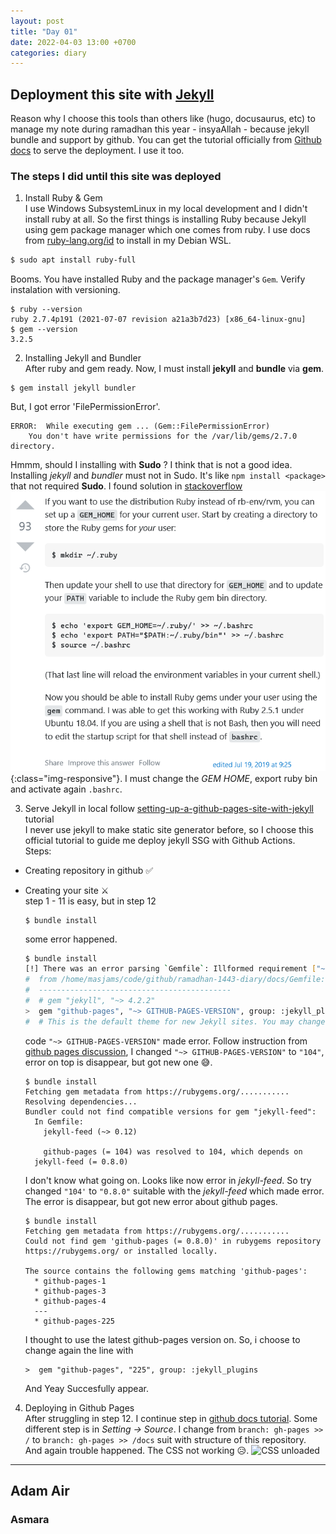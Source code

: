 ```yaml
---
layout: post
title: "Day 01"
date: 2022-04-03 13:00 +0700
categories: diary
---
```


## Deployment this site with [Jekyll](https://jekyllrb.com)
Reason why I choose this tools than others like (hugo, docusaurus, etc) to manage my note during ramadhan this year - insyaAllah - because jekyll bundle and support by github. You can get the tutorial officially from [Github docs](https://docs.github.com/en/pages/setting-up-a-github-pages-site-with-jekyll/creating-a-github-pages-site-with-jekyll) to serve the deployment. I use it too.

### The steps I did until this site was deployed
1. Install Ruby & Gem \
I use Windows SubsystemLinux in my local development and I didn't install ruby at all. So the first things is installing Ruby because Jekyll using gem package manager which one comes from ruby. I use docs from [ruby-lang.org/id](https://www.ruby-lang.org/id/documentation/installation/#apt) to install in my Debian WSL.
```bash
$ sudo apt install ruby-full
```
Booms. You have installed Ruby and the package manager's `Gem`. Verify instalation with versioning.
```
$ ruby --version
ruby 2.7.4p191 (2021-07-07 revision a21a3b7d23) [x86_64-linux-gnu]
$ gem --version
3.2.5
```

2. Installing Jekyll and Bundler \
After ruby and gem ready. Now, I must install __jekyll__ and __bundle__ via **gem**. 
```
$ gem install jekyll bundler
```
But, I got error 'FilePermissionError'.
```
ERROR:  While executing gem ... (Gem::FilePermissionError)
    You don't have write permissions for the /var/lib/gems/2.7.0 directory.
```
Hmmm, should I installing with **Sudo** ? I think that is not a good idea. Installing _jekyll_ and _bundler_ must not in Sudo. It's like `npm install <package>` that not required **Sudo**. I found solution in [stackoverflow](https://stackoverflow.com/questions/37720892/you-dont-have-write-permissions-for-the-var-lib-gems-2-3-0-directory) 
![Stackoverflow](/assets/images/Screenshot%202022-04-04%20at%2001-52-09%20You%20don't%20have%20write%20permissions%20for%20the%20_var_lib_gems_2.3.0%20directory.png){:class="img-responsive"}.
I must change the _GEM HOME_, export ruby bin and activate again `.bashrc`.

3. Serve Jekyll in local follow [setting-up-a-github-pages-site-with-jekyll](https://docs.github.com/en/pages/setting-up-a-github-pages-site-with-jekyll/creating-a-github-pages-site-with-jekyll) tutorial \
I never use jekyll to make static site generator before, so I choose this official tutorial to guide me deploy jekyll SSG with Github Actions. \
Steps: 
  - Creating repository in github ✅
  - Creating your site ⚔ \
    step 1 - 11 is easy, but in step 12 
    ```
    $ bundle install
    ```
    some error happened.
    ```bash
    $ bundle install
    [!] There was an error parsing `Gemfile`: Illformed requirement ["~> GITHUB-PAGES-VERSION"]. Bundler cannot continue.
    #  from /home/masjams/code/github/ramadhan-1443-diary/docs/Gemfile:11
    #  -------------------------------------------
    #  # gem "jekyll", "~> 4.2.2"
    >  gem "github-pages", "~> GITHUB-PAGES-VERSION", group: :jekyll_plugins
    #  # This is the default theme for new Jekyll sites. You may change this to anything you like.
    ```

    code `"~> GITHUB-PAGES-VERSION"` made error. Follow instruction from [github pages discussion](https://github.com/github/pages-gem/issues/351), I changed `"~> GITHUB-PAGES-VERSION"` to `"104"`, error on top is disappear, but got new one 😅.
    ```
    $ bundle install
    Fetching gem metadata from https://rubygems.org/...........
    Resolving dependencies...
    Bundler could not find compatible versions for gem "jekyll-feed":
      In Gemfile:
        jekyll-feed (~> 0.12)

        github-pages (= 104) was resolved to 104, which depends on
      jekyll-feed (= 0.8.0)
    ```
    I don't know what going on. Looks like now error in _jekyll-feed_. So try changed `"104'` to `"0.8.0"` suitable with the _jekyll-feed_ which made error. The error is disappear, but got new error about github pages.
    ```
    $ bundle install
    Fetching gem metadata from https://rubygems.org/...........
    Could not find gem 'github-pages (= 0.8.0)' in rubygems repository https://rubygems.org/ or installed locally.

    The source contains the following gems matching 'github-pages':
      * github-pages-1
      * github-pages-3
      * github-pages-4
      ---
      * github-pages-225
    ```
    I thought to use the latest github-pages version on. So, i choose to change again the line with
    ```
    >  gem "github-pages", "225", group: :jekyll_plugins
    ```
    And Yeay Succesfully appear.

4. Deploying in Github Pages \
  After struggling in step 12. I continue step in [github docs tutorial](https://docs.github.com/en/pages/setting-up-a-github-pages-site-with-jekyll/creating-a-github-pages-site-with-jekyll). Some different step is in _Setting -> Source_. I change from `branch: gh-pages >> /` to `branch: gh-pages >> /docs` suit with structure of this repository. \
  And again trouble happened. The CSS not working 😥.
  ![CSS unloaded](/assets/images/Screenshot2022-04-04%20at%2002-21-41%20Your%20awesome%20title.png)



---

## Adam Air
### Asmara